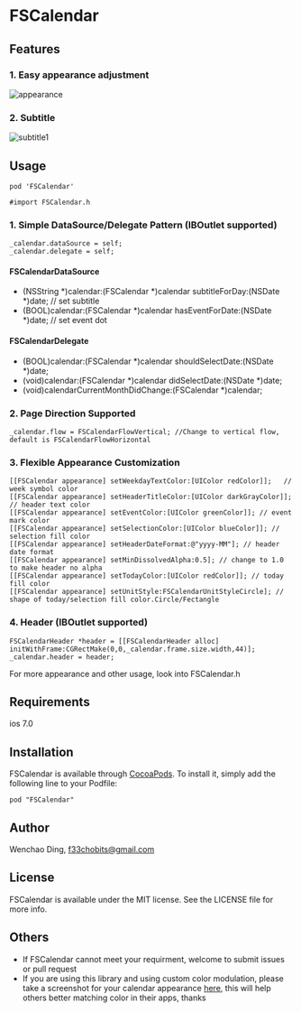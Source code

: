 # FSCalendar

## Features
### 1. Easy appearance adjustment
![appearance](https://cloud.githubusercontent.com/assets/5186464/6208969/20ee842a-b5fb-11e4-8875-132d42893b9e.png)

### 2. Subtitle
![subtitle1](https://cloud.githubusercontent.com/assets/5186464/6209081/54d8a4cc-b5fc-11e4-981e-d4bb21a45628.png)

## Usage

`pod 'FSCalendar'`

`#import FSCalendar.h`


### 1. Simple DataSource/Delegate Pattern (IBOutlet supported)
    _calendar.dataSource = self; 
    _calendar.delegate = self;
    
#### FSCalendarDataSource
- (NSString *)calendar:(FSCalendar *)calendar subtitleForDay:(NSDate *)date; // set subtitle
- (BOOL)calendar:(FSCalendar *)calendar hasEventForDate:(NSDate *)date; // set event dot

#### FSCalendarDelegate
- (BOOL)calendar:(FSCalendar *)calendar shouldSelectDate:(NSDate *)date;
- (void)calendar:(FSCalendar *)calendar didSelectDate:(NSDate *)date;
- (void)calendarCurrentMonthDidChange:(FSCalendar *)calendar;
    
### 2. Page Direction Supported
    _calendar.flow = FSCalendarFlowVertical; //Change to vertical flow, default is FSCalendarFlowHorizontal
    
### 3. Flexible Appearance Customization
    [[FSCalendar appearance] setWeekdayTextColor:[UIColor redColor]];   // week symbol color
    [[FSCalendar appearance] setHeaderTitleColor:[UIColor darkGrayColor]]; // header text color
    [[FSCalendar appearance] setEventColor:[UIColor greenColor]]; // event mark color
    [[FSCalendar appearance] setSelectionColor:[UIColor blueColor]]; // selection fill color
    [[FSCalendar appearance] setHeaderDateFormat:@"yyyy-MM"]; // header date format
    [[FSCalendar appearance] setMinDissolvedAlpha:0.5]; // change to 1.0 to make header no alpha
    [[FSCalendar appearance] setTodayColor:[UIColor redColor]]; // today fill color
    [[FSCalendar appearance] setUnitStyle:FSCalendarUnitStyleCircle]; // shape of today/selection fill color.Circle/Fectangle
    
### 4. Header (IBOutlet supported)
    FSCalendarHeader *header = [[FSCalendarHeader alloc] initWithFrame:CGRectMake(0,0,_calendar.frame.size.width,44)];
    _calendar.header = header;

For more appearance and other usage, look into FSCalendar.h

## Requirements
ios 7.0

## Installation

FSCalendar is available through [CocoaPods](http://cocoapods.org). To install
it, simply add the following line to your Podfile:

    pod "FSCalendar"

## Author

Wenchao Ding, f33chobits@gmail.com

## License

FSCalendar is available under the MIT license. See the LICENSE file for more info.

## Others
* If FSCalendar cannot meet your requirment, welcome to submit issues or pull request
* If you are using this library and using custom color modulation, please take a screenshot for your calendar appearance [here](https://github.com/f33chobits/FSCalendar/issues/2), this will help others better matching color in their apps, thanks
